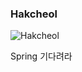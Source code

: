 ### Hakcheol

![Hakcheol](https://images.freeimages.com/images/premium/large-thumbs/4100/41008282-hard-work-fists.jpg)

Spring 기다려라